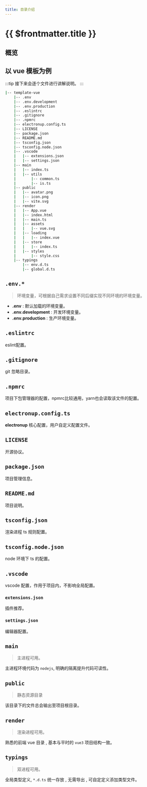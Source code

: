 ```yaml
---
title: 目录介绍
---
```


# {{ $frontmatter.title }}

## 概览

## 以 vue 模板为例

:::tip
接下来会逐个文件进行讲解说明。
:::

```sh
|-- template-vue
    |-- .env
    |-- .env.development
    |-- .env.production
    |-- .eslintrc
    |-- .gitignore
    |-- .npmrc
    |-- electronup.config.ts
    |-- LICENSE
    |-- package.json
    |-- README.md
    |-- tsconfig.json
    |-- tsconfig.node.json
    |-- .vscode
    |   |-- extensions.json
    |   |-- settings.json
    |-- main
    |   |-- index.ts
    |   |-- utils
    |       |-- common.ts
    |       |-- is.ts
    |-- public
    |   |-- avatar.png
    |   |-- icon.png
    |   |-- vite.svg
    |-- render
    |   |-- App.vue
    |   |-- index.html
    |   |-- main.ts
    |   |-- assets
    |   |   |-- vue.svg
    |   |-- loading
    |   |   |-- index.vue
    |   |-- store
    |   |   |-- index.ts
    |   |-- styles
    |       |-- style.css
    |-- typings
        |-- env.d.ts
        |-- global.d.ts

```

## `.env.*`

> 环境变量，可根据自己需求设置不同后缀实现不同环境的环境变量。

- **.env** : 默认加载的环境变量。
- **.env.development** : 开发环境变量。
- **.env.production** : 生产环境变量。

## `.eslintrc`

eslint配置。

## `.gitignore`

git 忽略目录。

## `.npmrc`

项目下包管理器的配置，npmrc比较通用，yarn也会读取该文件的配置。

## `electronup.config.ts`

**electronup** 核心配置，用户自定义配置文件。

## `LICENSE`

开源协议。

## `package.json`

项目管理信息。

## `README.md`

项目说明。

## `tsconfig.json`

渲染进程 ts 规则配置。

## `tsconfig.node.json`

node 环境下 ts 的配置。

## `.vscode`

vscode 配置，作用于项目内，不影响全局配置。

### `extensions.json`

插件推荐。

### `settings.json`

编辑器配置。

## `main`

> 主进程可用。

主进程环境代码为 `nodejs`, 明确的隔离提升代码可读性。

## `public`

> 静态资源目录

该目录下的文件总会输出至项目根目录。

## `render`

> 渲染进程可用。

熟悉的前端 vue 目录 , 基本与平时的 `vue3` 项目结构一致。

## `typings`

> 双进程可用。

全局类型定义, `*.d.ts` 统一存放 , 无需导出 , 可自定定义添加类型文件。

